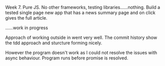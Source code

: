 Week 7.
Pure JS. No other frameworks, testing libraries......nothing.
Build a tested single page new app that has a news summary page and on click gives the full article.

......work in progress


Approach of working outside in went very well. The commit history show the tdd approach and sturcture forming nicely.

However the program doesn't work as I could not resolve the issues with async behaviour. Program runs before promise is resolved.

